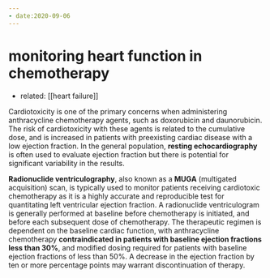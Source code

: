 ```yaml
---
- date:2020-09-06
---
```


# monitoring heart function in chemotherapy

- related: [[heart failure]]

Cardiotoxicity is one of the primary concerns when administering anthracycline chemotherapy agents, such as doxorubicin and daunorubicin.  The risk of cardiotoxicity with these agents is related to the cumulative dose, and is increased in patients with preexisting cardiac disease with a low ejection fraction.  In the general population, **resting echocardiography** is often used to evaluate ejection fraction but there is potential for significant variability in the results.

**Radionuclide ventriculography**, also known as a **MUGA** (multigated acquisition) scan, is typically used to monitor patients receiving cardiotoxic chemotherapy as it is a highly accurate and reproducible test for quantitating left ventricular ejection fraction.  A radionuclide ventriculogram is generally performed at baseline before chemotherapy is initiated, and before each subsequent dose of chemotherapy.  The therapeutic regimen is dependent on the baseline cardiac function, with anthracycline chemotherapy **contraindicated in patients with baseline ejection fractions less than 30%**, and modified dosing required for patients with baseline ejection fractions of less than 50%.  A decrease in the ejection fraction by ten or more percentage points may warrant discontinuation of therapy.
